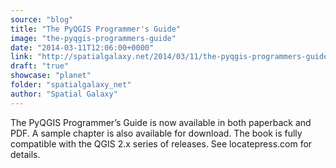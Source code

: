 ```yaml
---
source: "blog"
title: "The PyQGIS Programmer's Guide"
image: "the-pyqgis-programmers-guide"
date: "2014-03-11T12:06:00+0000"
link: "http://spatialgalaxy.net/2014/03/11/the-pyqgis-programmers-guide/"
draft: "true"
showcase: "planet"
folder: "spatialgalaxy_net"
author: "Spatial Galaxy"
---
```


The PyQGIS Programmer&rsquo;s Guide is now available in both paperback and PDF. A sample chapter is also available for download.
The book is fully compatible with the QGIS 2.x series of releases.
See locatepress.com for details.
